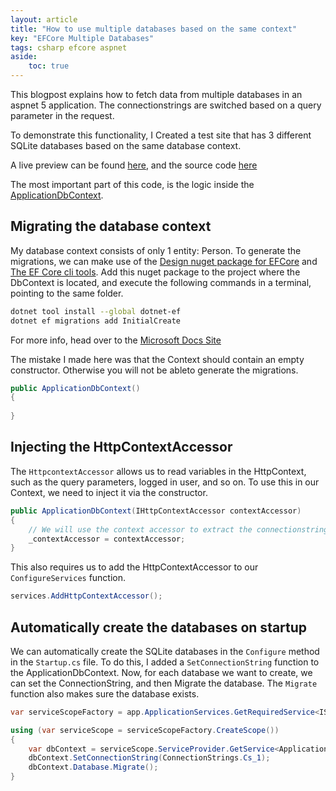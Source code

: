 ```yaml
---
layout: article
title: "How to use multiple databases based on the same context"
key: "EFCore Multiple Databases"
tags: csharp efcore aspnet
aside:
    toc: true
---
```


This blogpost explains how to fetch data from multiple databases in an aspnet 5 application. The connectionstrings are switched based on a query parameter in the request.

<!--more-->

To demonstrate this functionality, I Created a test site that has 3 different SQLite databases based on the same database context.

A live preview can be found [here](https://efcoretest.willemserruys.com/home/person), and the source code [here](https://github.com/wserr/EntityFrameworkCore.Examples)

The most important part of this code, is the logic inside the [ApplicationDbContext](https://github.com/wserr/EntityFrameworkCore.Examples/blob/master/EntityFrameworkCore.Examples.Persistence/ApplicationDbContext.cs).

## Migrating the database context

My database context consists of only 1 entity: Person. To generate the migrations, we can make use of the [Design nuget package for EFCore](https://www.nuget.org/packages/Microsoft.EntityFrameworkCore.Design/) and [The EF Core cli tools](https://docs.microsoft.com/en-us/ef/core/cli/). Add this nuget package to the project where the DbContext is located, and execute the following commands in a terminal, pointing to the same folder.

```bash
dotnet tool install --global dotnet-ef
dotnet ef migrations add InitialCreate
```

For more info, head over to the [Microsoft Docs Site](https://docs.microsoft.com/en-us/ef/core/managing-schemas/migrations/?tabs=dotnet-core-cli)

The mistake I made here was that the Context should contain an empty constructor. Otherwise you will not be ableto generate the migrations.

```csharp
public ApplicationDbContext()
{
    
}
```

## Injecting the HttpContextAccessor

The `HttpcontextAccessor` allows us to read variables in the HttpContext, such as the query parameters, logged in user, and so on. To use this in our Context, we need to inject it via the constructor.

```csharp
public ApplicationDbContext(IHttpContextAccessor contextAccessor)
{
    // We will use the context accessor to extract the connectionstring
    _contextAccessor = contextAccessor;
}
```

This also requires us to add the HttpContextAccessor to our `ConfigureServices` function.

```csharp
services.AddHttpContextAccessor();
```

## Automatically create the databases on startup

We can automatically create the SQLite databases in the `Configure` method in the `Startup.cs` file. To do this, I added a `SetConnectionString` function to the ApplicationDbContext. Now, for each database we want to create, we can set the ConnectionString, and then Migrate the database. The `Migrate` function also makes sure the database exists.

```csharp
var serviceScopeFactory = app.ApplicationServices.GetRequiredService<IServiceScopeFactory>();

using (var serviceScope = serviceScopeFactory.CreateScope())
{
    var dbContext = serviceScope.ServiceProvider.GetService<ApplicationDbContext>();
    dbContext.SetConnectionString(ConnectionStrings.Cs_1);
    dbContext.Database.Migrate();
}
```
